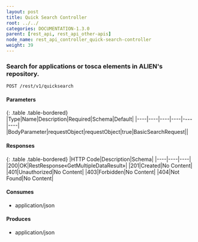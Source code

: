 ```yaml
---
layout: post
title: Quick Search Controller
root: ../../
categories: DOCUMENTATION-1.3.0
parent: [rest_api, rest_api_other-apis]
node_name: rest_api_controller_quick-search-controller
weight: 39
---
```


### Search for applications or tosca elements in ALIEN's repository.
```
POST /rest/v1/quicksearch
```

#### Parameters

{: .table .table-bordered}
|Type|Name|Description|Required|Schema|Default|
|----|----|----|----|----|----|
|BodyParameter|requestObject|requestObject|true|BasicSearchRequest||


#### Responses

{: .table .table-bordered}
|HTTP Code|Description|Schema|
|----|----|----|
|200|OK|RestResponse«GetMultipleDataResult»|
|201|Created|No Content|
|401|Unauthorized|No Content|
|403|Forbidden|No Content|
|404|Not Found|No Content|


#### Consumes

* application/json

#### Produces

* application/json

